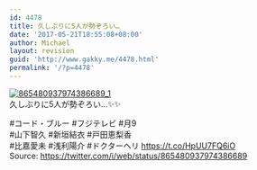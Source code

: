 ```yaml
---
id: 4478
title: 久しぶりに5人が勢ぞろい…
date: '2017-05-21T18:55:08+08:00'
author: Michael
layout: revision
guid: 'http://www.gakky.me/4478.html'
permalink: '/?p=4478'
---
```


[![865480937974386689_1](http://www.yui-aragaki.org/wp-content/uploads/2017/05/865480937974386689_1.jpg)](http://www.yui-aragaki.org/wp-content/uploads/2017/05/865480937974386689_1.jpg)  
久しぶりに5人が勢ぞろい…✨✨

\#コード・ブルー #フジテレビ #月9  
\#山下智久 #新垣結衣 #戸田恵梨香  
\#比嘉愛未 #浅利陽介 #ドクターヘリ https://t.co/HpUU7FQ6iO  
Source: <https://twitter.com/i/web/status/865480937974386689>